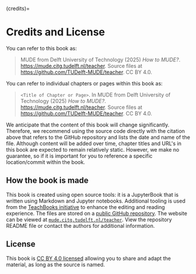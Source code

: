 (credits)=
# Credits and License

You can refer to this book as:

> MUDE from Delft University of Technology (2025) _How to MUDE?_. https://mude.citg.tudelft.nl/teacher. Source files at https://github.com/TUDelft-MUDE/teacher. CC BY 4.0.

You can refer to individual chapters or pages within this book as:

> `<Title of Chapter or Page>`. In MUDE from Delft University of Technology (2025) _How to MUDE?_. https://mude.citg.tudelft.nl/teacher. Source files at https://github.com/TUDelft-MUDE/teacher. CC BY 4.0.

We anticipate that the content of this book will change significantly. Therefore, we recommend using the source code directly with the citation above that refers to the GitHub repository and lists the date and name of the file. Although content will be added over time, chapter titles and URL's in this book are expected to remain relatively static. However, we make no guarantee, so if it is important for you to reference a specific location/commit within the book.

## How the book is made

This book is created using open source tools: it is a JupyterBook that is written using Markdown and Jupyter notebooks. Additional tooling is used from the [TeachBooks initiative](https://teachbooks.io/) to enhance the editing and reading experience. The files are stored on a [public GitHub repository](https://github.com/TUDelft-MUDE/teacher). The website can be viewed at [`mude.citg.tudelft.nl/teacher`](https://mude.citg.tudelft.nl/teacher). View the repository README file or contact the authors for additional information.

## License
This book is [CC BY 4.0 licensed](https://creativecommons.org/licenses/by/4.0/) allowing you to share and adapt the material, as long as the source is named.
